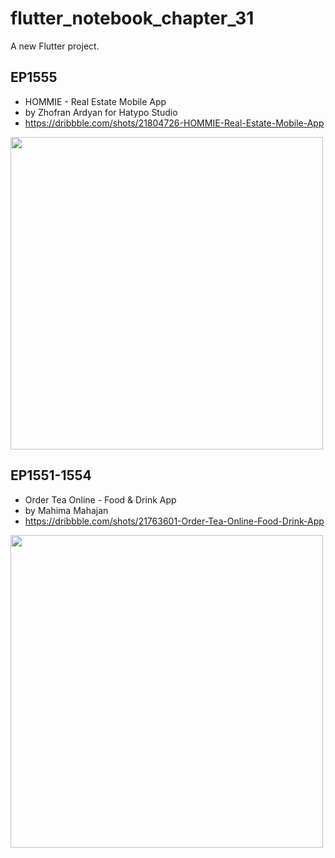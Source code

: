 # flutter_notebook_chapter_31

A new Flutter project.

## EP1555

- HOMMIE - Real Estate Mobile App
- by Zhofran Ardyan for Hatypo Studio
- https://dribbble.com/shots/21804726-HOMMIE-Real-Estate-Mobile-App

<img src="https://cdn.dribbble.com/userupload/7872559/file/original-0a6f181c4eea0d8bf0e7a2d68cfc60e9.jpg?compress=1&resize=1600x1200" width="500px"/>

## EP1551-1554

- Order Tea Online - Food & Drink App
- by Mahima Mahajan
- https://dribbble.com/shots/21763601-Order-Tea-Online-Food-Drink-App

<img src="https://cdn.dribbble.com/userupload/7872559/file/original-0a6f181c4eea0d8bf0e7a2d68cfc60e9.jpg?compress=1&resize=1600x1200" width="500px"/>
